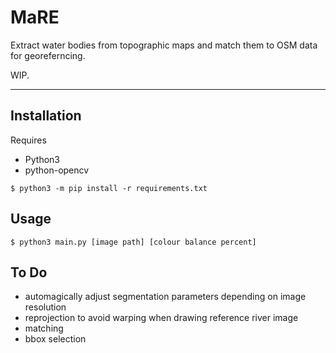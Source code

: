 # MaRE

Extract water bodies from topographic maps and match them to OSM data for georeferncing.

WIP.

---

## Installation

Requires
* Python3
* python-opencv

```$ python3 -m pip install -r requirements.txt ```


## Usage

`$ python3 main.py [image path] [colour balance percent]`

## To Do
* automagically adjust segmentation parameters depending on image resolution
* reprojection to avoid warping when drawing reference river image
* matching
* bbox selection